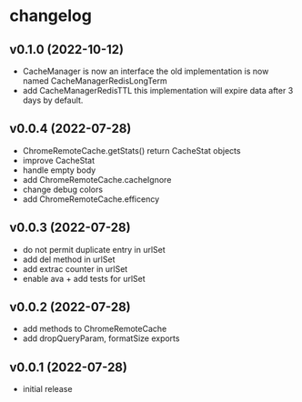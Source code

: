 # changelog

## v0.1.0 (2022-10-12)
* CacheManager is now an interface the old implementation is now named CacheManagerRedisLongTerm
* add CacheManagerRedisTTL this implementation will expire data after 3 days by default.

## v0.0.4 (2022-07-28)
* ChromeRemoteCache.getStats() return CacheStat objects
* improve CacheStat
* handle empty body
* add ChromeRemoteCache.cacheIgnore
* change debug colors
* add ChromeRemoteCache.efficency

## v0.0.3 (2022-07-28)
* do not permit duplicate entry in urlSet
* add del method in urlSet
* add extrac counter in urlSet
* enable ava + add tests for urlSet

## v0.0.2 (2022-07-28)
* add methods to ChromeRemoteCache
* add dropQueryParam, formatSize exports

## v0.0.1 (2022-07-28)
* initial release